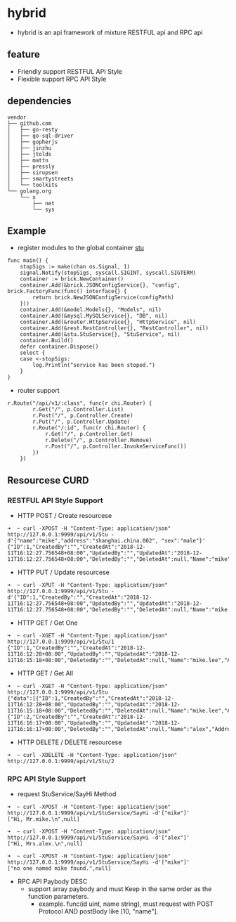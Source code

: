 # hybrid

- hybrid is an api framework of mixture RESTFUL api and RPC api 

## feature 
- Friendly support RESTFUL API Style
- Flexible support RPC API Style

## dependencies

```
vendor
├── github.com
│   ├── go-resty
│   ├── go-sql-driver
│   ├── gopherjs
│   ├── jinzhu
│   ├── jtolds
│   ├── mattn
│   ├── pressly
│   ├── sirupsen
│   ├── smartystreets
│   └── toolkits
└── golang.org
    └── x
        ├── net
        └── sys
```

## Example 

- register modules to the global container [stu](https://github.com/researchlab/hybrid/tree/master/examples/basic)

```
func main() {
	stopSigs := make(chan os.Signal, 1)
	signal.Notify(stopSigs, syscall.SIGINT, syscall.SIGTERM)
	container := brick.NewContainer()
	container.Add(&brick.JSONConfigService{}, "config", brick.FactoryFunc(func() interface{} {
		return brick.NewJSONConfigService(configPath)
	}))
	container.Add(&model.Models{}, "Models", nil)
	container.Add(&mysql.MySQLService{}, "DB", nil)
	container.Add(&router.HttpService{}, "HttpService", nil)
	container.Add(&rest.RestController{}, "RestController", nil)
	container.Add(&stu.StuService{}, "StuService", nil)
	container.Build()
	defer container.Dispose()
	select {
	case <-stopSigs:
		log.Println("service has been stoped.")
	}
}
```

- router support 

```
r.Route("/api/v1/:class", func(r chi.Router) {
		r.Get("/", p.Controller.List)
		r.Post("/", p.Controller.Create)
		r.Put("/", p.Controller.Update)
		r.Route("/:id", func(r chi.Router) {
			r.Get("/", p.Controller.Get)
			r.Delete("/", p.Controller.Remove)
			r.Post("/", p.Controller.InvokeServiceFunc())
		})
	})
```

## Resourcese CURD 

### RESTFUL API Style Support 

- HTTP POST  / Create resourcese
```
➜  ~ curl -XPOST -H "Content-Type: application/json" http://127.0.0.1:9999/api/v1/Stu -d'{"name":"mike","address":"shanghai.china.002", "sex":"male"}'
{"ID":1,"CreatedBy":"","CreatedAt":"2018-12-11T16:12:27.756548+08:00","UpdatedBy":"","UpdatedAt":"2018-12-11T16:12:27.756548+08:00","DeletedBy":"","DeletedAt":null,"Name":"mike","Address":"shanghai.china.002","Sex":"male"}
```

- HTTP PUT / Update resourcese
```
➜  ~ curl -XPUT -H "Content-Type: application/json" http://127.0.0.1:9999/api/v1/Stu -d'{"ID":1,"CreatedBy":"","CreatedAt":"2018-12-11T16:12:27.756548+08:00","UpdatedBy":"","UpdatedAt":"2018-12-11T16:12:27.756548+08:00","DeletedBy":"","DeletedAt":null,"Name":"mike.lee","Address":"shanghai.china.002","Sex":"male"}'
```

- HTTP GET / Get One 
```
➜  ~ curl -XGET -H "Content-Type: application/json" http://127.0.0.1:9999/api/v1/Stu/1
{"ID":1,"CreatedBy":"","CreatedAt":"2018-12-11T16:12:28+08:00","UpdatedBy":"","UpdatedAt":"2018-12-11T16:15:18+08:00","DeletedBy":"","DeletedAt":null,"Name":"mike.lee","Address":"shanghai.china.002","Sex":"male"}
```

- HTTP GET / Get All
```
➜  ~ curl -XGET -H "Content-Type: application/json" http://127.0.0.1:9999/api/v1/Stu
{"data":[{"ID":1,"CreatedBy":"","CreatedAt":"2018-12-11T16:12:28+08:00","UpdatedBy":"","UpdatedAt":"2018-12-11T16:15:18+08:00","DeletedBy":"","DeletedAt":null,"Name":"mike.lee","Address":"shanghai.china.002","Sex":"male"},{"ID":2,"CreatedBy":"","CreatedAt":"2018-12-11T16:16:17+08:00","UpdatedBy":"","UpdatedAt":"2018-12-11T16:16:17+08:00","DeletedBy":"","DeletedAt":null,"Name":"alex","Address":"shanghai.china.002","Sex":"female"}],"page":0,"pageCount":1,"pageSize":10}
```

- HTTP DELETE / DELETE resourcese
```
➜  ~ curl -XDELETE -H "Content-Type: application/json" http://127.0.0.1:9999/api/v1/Stu/2
```

### RPC API Style Support 

- request StuService/SayHi Method 
```
➜  ~ curl -XPOST -H "Content-Type: application/json" http://127.0.0.1:9999/api/v1/StuService/SayHi -d'["mike"]'
["Hi, Mr.mike.\n",null]

➜  ~ curl -XPOST -H "Content-Type: application/json" http://127.0.0.1:9999/api/v1/StuService/SayHi -d'["alex"]'
["Hi, Mrs.alex.\n",null]

➜  ~ curl -XPOST -H "Content-Type: application/json" http://127.0.0.1:9999/api/v1/StuService/SayHi -d'["mike"]'
["no one named mike found.",null]
```

- RPC API Paybody DESC 
  - support array paybody and must Keep in the same order as the function parameters.
	- example. func(id uint, name string), must request with POST Protocol AND postBody like [10, "name"].
